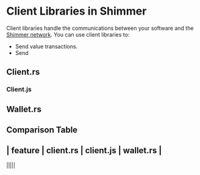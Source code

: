 # Client Libraries in Shimmer

Client libraries handle the communications between your software and the [Shimmer network](../networks.md). You can use client libraries to:

* Send value transactions.
* Send 

## Client.rs

### Client.js

## Wallet.rs

## Comparison Table

| feature | client.rs | client.js | wallet.rs |
-----------------------------------------------
|||||
